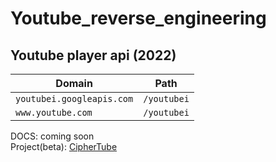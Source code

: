 # Youtube_reverse_engineering
## Youtube player api (2022)
|Domain|Path|
|----|----|
|`youtubei.googleapis.com`|`/youtubei`|
|`www.youtube.com`|`/youtubei`|

DOCS: coming soon  
Project(beta): [CipherTube](https://github.com/dev-kiri/CipherTube)
